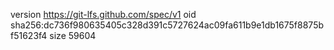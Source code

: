 version https://git-lfs.github.com/spec/v1
oid sha256:dc736f980635405c328d391c5727624ac09fa611b9e1db1675f8875bf51623f4
size 59604
